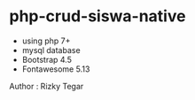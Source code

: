 # php-crud-siswa-native

- using php 7+
- mysql database
- Bootstrap 4.5
- Fontawesome 5.13

Author : Rizky Tegar
